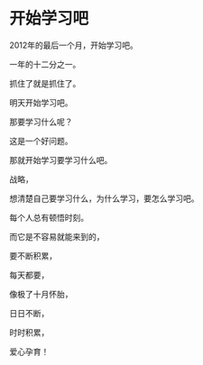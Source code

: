 # 开始学习吧

2012年的最后一个月，开始学习吧。

一年的十二分之一。

抓住了就是抓住了。

明天开始学习吧。

那要学习什么呢？

这是一个好问题。

那就开始学习要学习什么吧。

战略，

想清楚自己要学习什么，为什么学习，要怎么学习吧。

每个人总有顿悟时刻。

而它是不容易就能来到的，

要不断积累，

每天都要，

像极了十月怀胎，

日日不断，

时时积累，

爱心孕育！
